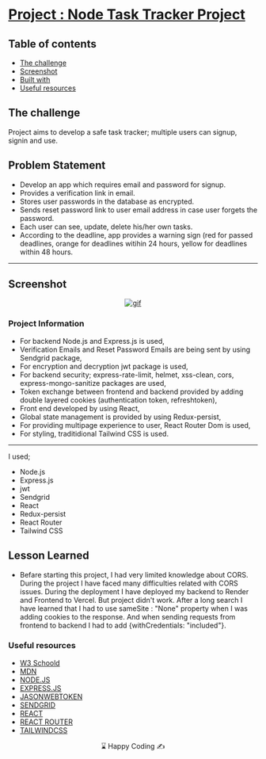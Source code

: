 # [Project : Node Task Tracker Project](https://node-task-tracker.vercel.app/)
## Table of contents

  - [The challenge](#the-challenge)
  - [Screenshot](#screenshot)
  - [Built with](#built-with)
  - [Useful resources](#useful-resources)



## The challenge
Project aims to develop a safe task tracker; multiple users can signup, signin and use.

## Problem Statement

- Develop an app which requires email and password for signup. 
- Provides a verification link in email.
- Stores user passwords in the database as encrypted.
- Sends reset password link to user email address in case user forgets the password.
- Each user can see, update, delete his/her own tasks. 
- According to the deadline, app provides a warning sign (red for passed deadlines, orange for deadlines witihin 24 hours, yellow for deadlines within 48 hours. 
<hr>




## Screenshot
<p align="center">
<a href="https://portfolio-project-musatir.vercel.app/"><img src="portfolio-project.gif" alt="gif"></a>
</p>





### Project Information
- For backend Node.js and Express.js is used,
- Verification Emails and Reset Password Emails are being sent by using Sendgrid package,
- For encryption and decryption jwt package is used,
- For backend security; express-rate-limit, helmet, xss-clean, cors, express-mongo-sanitize packages are used,
- Token exchange between frontend and backend provided by adding double layered cookies (authentication token, refreshtoken),
- Front end developed by using React,
- Global state management is provided by using Redux-persist,
- For providing multipage experience to user, React Router Dom is used,
- For styling, traditidional Tailwind CSS is used.

------
I used;
- Node.js
- Express.js
- jwt
- Sendgrid
- React
- Redux-persist
- React Router
- Tailwind CSS





## Lesson Learned

- Befare starting this project, I had very limited knowledge about CORS. During the project I have faced many difficulties related with CORS issues. During the deployment I have deployed my backend to Render and Frontend to Vercel. But project didn't work. After a long search I have learned that I had to use sameSite : "None" property when I was adding cookies to the response. And when sending requests from frontend to backend I had to add {withCredentials: "included"}.

### Useful resources

- [W3 Schoold](https://www.w3schools.com/) 
- [MDN](https://developer.mozilla.org/en-US/)
- [NODE.JS](https://nodejs.org/dist/latest-v16.x/docs/api/fs.html)
- [EXPRESS.JS](https://expressjs.com/)
- [JASONWEBTOKEN](https://jwt.io/introduction)
- [SENDGRID](https://sendgrid.com/en-us)
- [REACT](https://reactjs.org/) 
- [REACT ROUTER](https://reactrouter.com/en/main) 
- [TAILWINDCSS](https://styled-components.com/)









<center> &#8987; Happy Coding  &#9997; </center>
